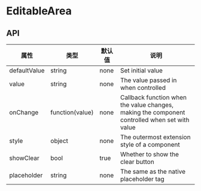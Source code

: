 # EditableArea

<example />

## API

| 属性 | 类型 | 默认值 | 说明 |
| --- | --- | --- | --- |
| defaultValue | string | none | Set initial value |
| value | string | none | The value passed in when controlled |
| onChange | function(value) | none | Callback function when the value changes, making the component controlled when set with value |
| style | object | none | The outermost extension style of a component |
| showClear | bool | true | Whether to show the clear button |
| placeholder | string | none | The same as the native placeholder tag |